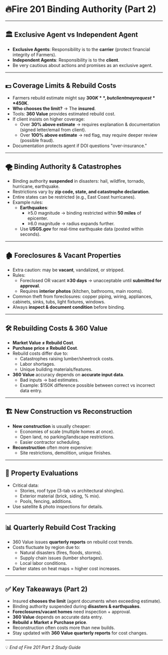 # 🔥Fire 201 Binding Authority (Part 2)

---

## 🏛️ Exclusive Agent vs Independent Agent
- **Exclusive Agents**: Responsibility is to the **carrier** (protect financial integrity of Farmers).  
- **Independent Agents**: Responsibility is to the **client**.  
- Be very cautious about actions and promises as an exclusive agent.  

---

## 💵 Coverage Limits & Rebuild Costs
- Farmers rebuild estimate might say **$300K**, but client may request **$450K**.  
- **Who chooses the limit?** → The **insured**.  
- Tools: **360 Value** provides estimated rebuild cost.  
- If client insists on higher coverage:  
  - Over **30% above estimate** → requires explanation & documentation (signed letter/email from client).  
  - Over **100% above estimate** → red flag, may require deeper review (possible fraud).  
- Documentation protects agent if DOI questions "over-insurance."  

---

## 🌪️ Binding Authority & Catastrophes
- Binding authority **suspended** in disasters: hail, wildfire, tornado, hurricane, earthquake.  
- Restrictions vary by **zip code, state, and catastrophe declaration**.  
- Entire states can be restricted (e.g., East Coast hurricanes).  
- Example rules:  
  - **Earthquakes**:  
    - ≥5.0 magnitude → binding restricted within **50 miles** of epicenter.  
    - ≥6.0 magnitude → radius expands further.  
  - Use **USGS.gov** for real-time earthquake data (posted within seconds).  

---

## 🏚️ Foreclosures & Vacant Properties
- Extra caution: may be **vacant**, vandalized, or stripped.  
- Rules:  
  - Foreclosed OR vacant **≥30 days** → unacceptable until **submitted for approval**.  
  - Requires **interior photos** (kitchen, bathrooms, main rooms).  
- Common theft from foreclosures: copper piping, wiring, appliances, cabinets, sinks, tubs, light fixtures, windows.  
- Always **inspect & document condition** before binding.  

---

## 🛠️ Rebuilding Costs & 360 Value
- **Market Value ≠ Rebuild Cost**.  
- **Purchase price ≠ Rebuild Cost**.  
- Rebuild costs differ due to:  
  - Catastrophes raising lumber/sheetrock costs.  
  - Labor shortages.  
  - Unique building materials/features.  
- **360 Value** accuracy depends on **accurate input data**.  
  - Bad inputs → bad estimates.  
  - Example: $150K difference possible between correct vs incorrect data entry.  

---

## 🏗️ New Construction vs Reconstruction
- **New construction** is usually cheaper:  
  - Economies of scale (multiple homes at once).  
  - Open land, no parking/landscape restrictions.  
  - Easier contractor scheduling.  
- **Reconstruction** often more expensive:  
  - Site restrictions, demolition, unique finishes.  

---

## 🏡 Property Evaluations
- Critical data:  
  - Stories, roof type (3-tab vs architectural shingles).  
  - Exterior material (brick, siding, % mix).  
  - Pools, fencing, additions.  
- Use satellite & photo inspections for details.  

---

## 📊 Quarterly Rebuild Cost Tracking
- 360 Value issues **quarterly reports** on rebuild cost trends.  
- Costs fluctuate by region due to:  
  - Natural disasters (fires, floods, storms).  
  - Supply chain issues (lumber shortages).  
  - Local labor conditions.  
- Darker states on heat maps = higher cost increases.  

---

## ✅ Key Takeaways (Part 2)
- Insured **chooses the limit** (agent documents when exceeding estimate).  
- Binding authority suspended during **disasters & earthquakes**.  
- **Foreclosures/vacant homes** need inspection + approval.  
- **360 Value** depends on accurate data entry.  
- **Rebuild ≠ Market ≠ Purchase price**.  
- Reconstruction often costs more than new builds.  
- Stay updated with **360 Value quarterly reports** for cost changes.  

---

💡 *End of Fire 201 Part 2 Study Guide*  
